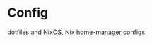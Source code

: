 # Config
dotfiles and [NixOS](https://nixos.org), Nix [home-manager](https://github.com/nix-community/home-manager) configs

